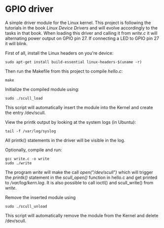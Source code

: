 # GPIO driver
A simple driver module for the Linux kernel. This project is following the tutorials in the book *Linux Device Drivers* and will evolve accordingly to the tasks in that book.
When loading this driver and calling it from *write.c* it will alternating power output on GPIO pin 27. If connecting a LED to GPIO pin 27 it will blink.

First of all, install the Linux headers on you're device:
```
sudo apt-get install build-essential linux-headers-$(uname -r)
```

Then run the Makefile from this project to compile *hello.c*:
```
make
```

Initialize the compiled module using:
```
sudo ./scull_load
```
This script will automatically insert the module into the Kernel and create the entry /dev/scull.

View the printk output by looking at the system logs (in Ubuntu):
```
tail -f /var/log/syslog
```
All printk() statements in the driver will be visible in the log.

Optionally, compile and run:
```
gcc write.c -o write
sudo ./write
```
The program *write* will make the call *open("/dev/scull")* which will trigger the *printk()* statement in the *scull_open()* function in hello.c and get printed to */var/log/kern.log*. It is also possible to call ioctl() and scull_write() from *write*.

Remove the inserted module using
```
sudo ./scull_unload
```
This script will automatically remove the module from the Kernel and delete /dev/scull.
